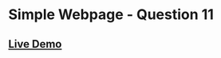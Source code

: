 # Simple Webpage - Question 11

<a href="https://yuvraj-08.github.io/simpleWebpage/"> <h2>Live Demo</h2></a>
